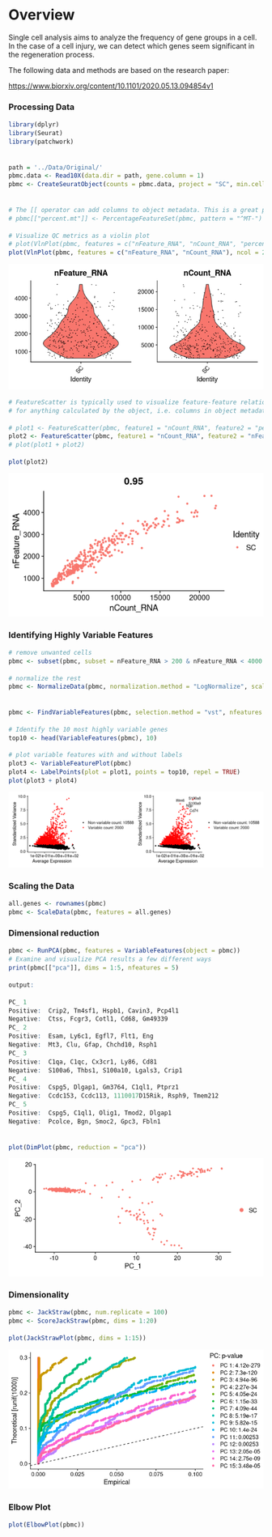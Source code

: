# Overview

Single cell analysis aims to analyze the frequency of gene groups in a cell. In the case of a cell injury, we can detect which genes seem significant in the regeneration process.

The following data and methods are based on the research paper:

https://www.biorxiv.org/content/10.1101/2020.05.13.094854v1


<h3>Processing Data</h3>

```R
library(dplyr)
library(Seurat)
library(patchwork)


path = '../Data/Original/'
pbmc.data <- Read10X(data.dir = path, gene.column = 1)
pbmc <- CreateSeuratObject(counts = pbmc.data, project = "SC", min.cells = 3, min.features = 200)


# The [[ operator can add columns to object metadata. This is a great place to stash QC stats
# pbmc[["percent.mt"]] <- PercentageFeatureSet(pbmc, pattern = "^MT-")

# Visualize QC metrics as a violin plot
# plot(VlnPlot(pbmc, features = c("nFeature_RNA", "nCount_RNA", "percent.mt"), ncol = 3))
plot(VlnPlot(pbmc, features = c("nFeature_RNA", "nCount_RNA"), ncol = 2))
```

![](https://github.com/knightsUCF/SingleCellAnalysis/blob/main/images/QCMetrics.png)

```R
# FeatureScatter is typically used to visualize feature-feature relationships, but can be used
# for anything calculated by the object, i.e. columns in object metadata, PC scores etc.

# plot1 <- FeatureScatter(pbmc, feature1 = "nCount_RNA", feature2 = "percent.mt")
plot2 <- FeatureScatter(pbmc, feature1 = "nCount_RNA", feature2 = "nFeature_RNA")
# plot(plot1 + plot2)

plot(plot2)
```

![](https://github.com/knightsUCF/SingleCellAnalysis/blob/main/images/ScatterCountvsFeature.png)


<h3>Identifying Highly Variable Features</h3>

```R
# remove unwanted cells
pbmc <- subset(pbmc, subset = nFeature_RNA > 200 & nFeature_RNA < 4000 & percent.mt < 5)

# normalize the rest
pbmc <- NormalizeData(pbmc, normalization.method = "LogNormalize", scale.factor = 10000)


pbmc <- FindVariableFeatures(pbmc, selection.method = "vst", nfeatures = 2000)

# Identify the 10 most highly variable genes
top10 <- head(VariableFeatures(pbmc), 10)

# plot variable features with and without labels
plot3 <- VariableFeaturePlot(pbmc)
plot4 <- LabelPoints(plot = plot1, points = top10, repel = TRUE)
plot(plot3 + plot4)
```

![](https://github.com/knightsUCF/SingleCellAnalysis/blob/main/images/HighlyVariableFeatures.png)



<h3>Scaling the Data</h3>

```R
all.genes <- rownames(pbmc)
pbmc <- ScaleData(pbmc, features = all.genes)
```

<h3>Dimensional reduction</h3>

```R
pbmc <- RunPCA(pbmc, features = VariableFeatures(object = pbmc))
# Examine and visualize PCA results a few different ways
print(pbmc[["pca"]], dims = 1:5, nfeatures = 5)

output:

PC_ 1 
Positive:  Crip2, Tm4sf1, Hspb1, Cavin3, Pcp4l1 
Negative:  Ctss, Fcgr3, Cotl1, Cd68, Gm49339 
PC_ 2 
Positive:  Esam, Ly6c1, Egfl7, Flt1, Eng 
Negative:  Mt3, Clu, Gfap, Chchd10, Rsph1 
PC_ 3 
Positive:  C1qa, C1qc, Cx3cr1, Ly86, Cd81 
Negative:  S100a6, Thbs1, S100a10, Lgals3, Crip1 
PC_ 4 
Positive:  Cspg5, Dlgap1, Gm3764, C1ql1, Ptprz1 
Negative:  Ccdc153, Ccdc113, 1110017D15Rik, Rsph9, Tmem212 
PC_ 5 
Positive:  Cspg5, C1ql1, Olig1, Tmod2, Dlgap1 
Negative:  Pcolce, Bgn, Smoc2, Gpc3, Fbln1


plot(DimPlot(pbmc, reduction = "pca"))
```

![](https://github.com/knightsUCF/SingleCellAnalysis/blob/main/images/pca.png)

<h3>Dimensionality</h3>

```R
pbmc <- JackStraw(pbmc, num.replicate = 100)
pbmc <- ScoreJackStraw(pbmc, dims = 1:20)

plot(JackStrawPlot(pbmc, dims = 1:15))
```

![](https://github.com/knightsUCF/SingleCellAnalysis/blob/main/images/Dimensionality.png)


<h3>Elbow Plot</h3>

```R
plot(ElbowPlot(pbmc))
```

